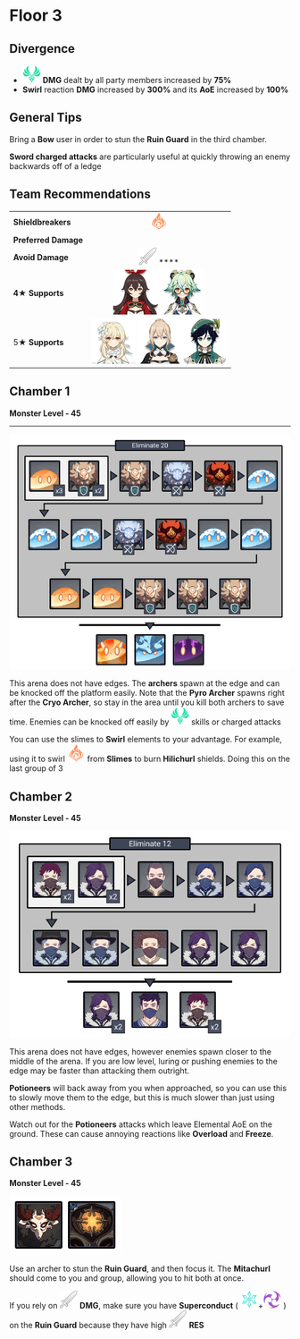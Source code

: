 # Floor 3

## Divergence

* ![](../.gitbook/assets/anemo_small.png) **DMG** dealt by all party members increased by **75%**
* **Swirl** reaction **DMG** increased by **300%** and its **AoE** increased by **100%**

## General Tips

Bring a **Bow** user in order to stun the **Ruin Guard** in the third chamber.

**Sword charged attacks** are particularly useful at quickly throwing an enemy backwards off of a ledge

## Team Recommendations

|  |  |
| :--- | :---: |
| **Shieldbreakers** | ![](../.gitbook/assets/pyro_small.png)  |
| **Preferred Damage** |  |
| **Avoid Damage** | ![](../.gitbook/assets/physical_small.png) **** |
| **4**★ **Supports** | ![](../.gitbook/assets/ui_avataricon_amber.png) ![](../.gitbook/assets/ui_avataricon_sucrose.png)  |
| 5★ **Supports** | ![](../.gitbook/assets/ui_avataricon_lumine.png) ![](../.gitbook/assets/ui_avataricon_jean.png)![](../.gitbook/assets/ui_avataricon_venti.png)   |

## Chamber 1

**Monster Level - 45**

 ****

![](../.gitbook/assets/3-1.png)

This arena does not have edges. The **archers** spawn at the edge and can be knocked off the platform easily. Note that the **Pyro Archer** spawns right after the **Cryo Archer**, so stay in the area until you kill both archers to save time. Enemies can be knocked off easily by ![](../.gitbook/assets/anemo_small.png) skills or charged attacks

You can use the slimes to **Swirl** elements to your advantage. For example, using it to swirl ![](../.gitbook/assets/pyro_small.png) from **Slimes** to burn **Hilichurl** shields. Doing this on the last group of 3

## **Chamber 2**

**Monster Level - 45**

![](../.gitbook/assets/3-2.png)

This arena does not have edges, however enemies spawn closer to the middle of the arena. If you are low level, luring or pushing enemies to the edge may be faster than attacking them outright.

**Potioneers** will back away from you when approached, so you can use this to slowly move them to the edge, but this is much slower than just using other methods.

Watch out for the **Potioneers** attacks which leave Elemental AoE on the ground. These can cause annoying reactions like **Overload** and **Freeze**.

## **Chamber 3**

**Monster Level - 45**

![](../.gitbook/assets/3-3.png)

Use an archer to stun the **Ruin Guard**, and then focus it. The **Mitachurl** should come to you and group, allowing you to hit both at once.

If you rely on ![](../.gitbook/assets/physical_small.png) **DMG**, make sure you have **Superconduct** \( ![](../.gitbook/assets/cryo_small.png)+![](../.gitbook/assets/electro_small.png) \) on the **Ruin Guard** because they have high ![](../.gitbook/assets/physical_small.png) **RES**

